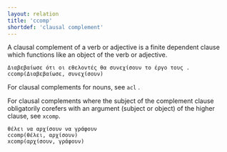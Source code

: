 ```yaml
---
layout: relation
title: 'ccomp'
shortdef: 'clausal complement'
---
```


A clausal complement of a verb or adjective is a finite dependent clause which functions like an object of the verb or adjective.

~~~ sdparse
Διαβεβαίωσε ότι οι εθελοντές θα συνεχίσουν το έργο τους .
ccomp(Διαβεβαίωσε, συνεχίσουν)
~~~

For clausal complements for nouns, see `acl` .

For clausal complements where the subject of the complement clause obligatorily 
corefers with an argument (subject or object) of the higher clause, see `xcomp`.

~~~ sdparse
θέλει να αρχίσουν να γράφουν
ccomp(θέλει, αρχίσουν)
xcomp(αρχίσουν, γράφουν)
~~~
<!-- Interlanguage links updated Út zář 29 18:41:11 CEST 2020 -->
